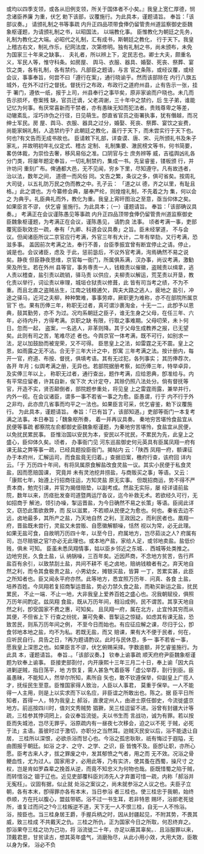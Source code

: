 <!-- { "loadSidebar": true } -->
或均以四季支领，或各从旧例支领，所关于国体者不小矣。』我皇上宽仁厚德，悯念诸臣养廉
为重，伏乞
勅下该部，议覆施行。为此具本，谨题请旨。
奉旨：「该部议奏。」
请颁礼制之书等事疏
内升正四品项带食俸仍留管贵州道监察御史臣魏象枢谨题，为请颁礼制之书，以昭国法，
以端教化事。
臣惟教化为朝廷之先务，礼制为教化之大端。必昭代之礼制，汇有成书，斯朝廷之教化，
行于天下。我皇上稽古右文，制礼作乐，纪网法度，次第修明。独有礼制之书，尚未颁布，未免
为国家三十年来之缺事。．
夫礼者，所以辨上下，定民志也。卿士大夫，颇重名义，军民人等，惟守科条。如房屋、
舆马、衣服、器具、婚娶、死丧、祭葬、宴饮之类，各有礼制，各有禁约。凡部臣之题请，与言
官之条陈，或经议覆，或经会议，事事奉旨，何尝不曰「遵行在案」，通行晓谕乎。然而该部除在
内行八旗五城外，在外不过行之督抚。督抚行之布政，布政行之道府州县，止有告示一张，挂于
署门，遵依一纸，报于上司，州县奉行之事毕矣，原非家谕而户晓也。未几而告示损坏，卷案残
缺，官员迁谪，父老凋谢，三十年中之禁约，后
生子弟，谁能记忆为何事。有厌常喜新而干禁者，亦有愚昧无知而犯法者。贵贱尊卑之等差，
动辙紊乱，淫巧诈伪之行径，日见萌生。卽直省官员之衙署执事，犹有僭越，而况绅士军民。房
屋、舆马、衣服、器具之过分，婚娶、死丧、祭葬、宴饮之妄费，尚能家娴礼制，人造禁约乎?
此朝廷之教化，虽行于天下，而未尝实行于天下也。何也?有文告而无成书故也。
臣请敕下礼部，详查谟、唐、宋、元所颁礼书及朱子家礼，并故明初年礼仪定式、稽古
定制、
礼制集要、澈民榜文等书，何书简要，畧仿体裁，为崇俭去奢，移风易俗之准。口阴官与士
庶务辨等
威，吉褴舆凶礼各分门类，将屡年题定奉旨，一切礼制禁约，集成一书。先呈睿鉴，镂板颁
行，并许坊问
重刻广布。俾通都大邑，无不见闻，穷乡下里，尽知遵守。凡有故违者，治以法，数年之间，
道德一而风俗
同。文告之繁，条议之多，俱可省矣。按周礼大司徒，以五礼防万民之伪而教之中。孔子云：
「道之以
德，齐之以里，有耻且格。」此之谓也。方今纂修会典，屡奉严纶，则煌煌礼制，不先着之为
集，何以会之
为典乎。礼臣典礼而外，教化为重。我皇上宵旰图治之至意，亟当仰体之矣。如果臣言不谬，
伏乞睿
鉴施行。为此具本；（一）谨题请旨。
奉旨：「该部确议具奏。」
考满正在会议谨陈愚见等事疏
内升正四品顶带食俸仍留管贵州道监察御史臣魏象枢谨题，为考满正在会议，谨陈愚见，
请酌良
法事。
顷者考满一事，吏部覆宪臣耿效忠一疏，奉有「九卿、科道会议具奏」之旨。臣未经掌道，
不与会议。但闻诸臣所议二京官应行考满，外官三年有大计，二年有举劾，又行考满，恐滋多事。
盖因前次考满之法，奉行不善，台臣季振宜曾有断宜停止之请。停止，诚是也。会议诸臣，虑及
于此，惩前毖后，不议外官考满，洵焉确然不易之说矣。静夜
但臣静夜思维，京官每一衙门，所属俱系满，汉办事，尚议考满，激勧荣及所生。若在外州
县等官，事务専责一人，钱粮责以催徽，盗贼责以缉拿，逃人责以稽查，盐引责以疏销，驿马责
以供应，夫柳责以解运，荒芜责以开垦，教化责以举行，词讼责以审理，城垣仓狱责以修葺，此
皆有司当考之绩，不为不重。而且北直之盗贼丛生，江南之钱粮逋欠，舆夫大路之逃人，疲地之
盐引，冲途之驿马，近河之夫柳，种种繁难，事事劳瘁，厥职更为难称，亦不在部院所属京官下
也。果有历俸三年，称职无过者，真可谓沙裹淘金，十无一二，此卽予以恩典，鼓其勤劳，亦不
为过。况均系朝廷之臣子，谁无生身之父母，在任三年、六年，必待内升，方得考满。京职之缺
有限，行取之事难期。父母叨荣，未卜何日。忽而一起，
盗案，一名逃人，非革则降。其于父母生成教养之报，已无望矣。此则有司之苦，笔难尽述
者也。今舆京官一体考满，既不可行，如别求一法，足以加鼓励而被宠荣，又不可得。
臣思皇上之法，如雷霆之无不震。皇上之恩，如雨露之无不沾。合无于三年大计之中，卽寓
三年考满之法。按计册内，每开一官，府道、布按、督抚，俱填考语。其有无过犯，各列事实；
其历俸荐次，各开
年月；似舆考满之册，无异也。若部院据册考察，如历俸三年，特举卓异，及实俸三年以上，
称职无过者，通行查出，题作考满，应给恩典，卽准给与。内有平常应留者，许其自新，俟下次
大计定夺，其赊仍照八法处分。倘有督抚等官，开造不实，贤否颠倒者，部院题参重处，将见皇
上之雷霆雨露，兼举并行，内外一视。在会议诸臣，谓多一事不若省一事之为愈。臣愚谓，行于
内不行于外之非均，此亦庶几省事而均平之一法也。如果臣言可采，优乞睿鉴，勅下议覆施行。
为此具本，谨题请旨。
奉旨：「已有旨了，该部知道。」吏部等衙门一本复考满之法事。本日奉旨；「魏象枢所奏，
着一并再议具奏。
秦地穷苦堪怜食盐宜从民便等事疏
都察院左俞都御史臣魏象枢谨题，为秦地穷苦堪怜，食盐宜从民便，以免扰民累民事。
臣惟治国以安民为本，安民以不扰民，不累民为先，此皇上之盛心，臣仰体久矣。顷者，
办事衙门见
河东巡盐御史何元英具有臣属凤翔一府有课无盐之弊等事一疏，已经具题投臣衙门。揭帖内
云：「陕西
凤翔一府，额课征办于本府州，汇解运司，而食盐竟无归着。」查据旧案，檄府行查，该府回
详内云。「于
万历四十年间，有将凤属原食解盐改食灵盐一议。其实小民便于私食灵盐，因而愿赔国课，
究竟并
未有灵池挖井捞盐，与商贩买之事」等语。又云：「康熙七年，始遵上行招商往运，方知灵盐
原无实事。
但既招商运，势不得不严责本商，勉完引课，并官为揭借赔垫，以副考成。然盐无实际，屡
经详请前盐
院，数年以来，历痉批发奋司道暨两运厅各议，迄今补救无术。若欲经久可行，无如招商于
解池，领引办噪，掣运晋盐，为今日确然不易之长策」等语。臣阅此详文，窃恐此策欲救弊，而
反以滋累，不若顺从民便之为愈也。何也。秦省去边不远，卤地最多，其所产之盐，乃天地自然
之利，王政因之，而利民者也。凰翔一府，晋盐既未尝行，灵盐又未尝贩、自愿徽解额噪，恬然
视以为常，必无此理。如果无盐可食，自故明万历四十年，以至今日，府属地方，岂尽茹淡之人?
府属有司，岂尽赔银之官?亦必无此理也。或本地产盐，家给人足，或邻地卖盐。盐低价贱，俱未
可知。
臣虽未悉凤翔情事，姑以臣乡邻近之东城、．西城等处类推之。边地穷民，久食土盐，认
纳锅噪，三百年矣。近因芦商，不念地方贫苦，告行芦盐百有余引，以致禁刮土盐，共间不耕不
毛之卤地，赔纳钱粮者有之。弃天地自然之利，而令其食极贵之盐，小男幼女，摊银买盐，皆算
一丁，苦累实甚，此臣之所知者也。臣又闻永平府亦然。此等地方，悉宜照万历年．问真、各食
土盐，培养百姓。今凤翔若复招商掣运晋盐，势必力禁久食之盐，而勒买新运之盐，扰民累民，
不止一端．不止一地，大非我皇上爱养百姓之盛心也。况我朝赋役，俱照万历年间酌定。兹凤翔
食盐，既从万历年间，相沿成例，民不谓苦。其享天地自然之利，卽受国家不费之惠，可知矣。
且凤翔一府，属在北方，止宜怜其穷而从其便，不但省上下
行查之纷扰，兼可免秦、晋掣运之惊疑。如虑其有课无盐，恐致苦民，则系万历年间之例，
不至今日而始也。有应征应解之课，尽归于公，卽食邻地本地之盐，均不为私。若既无盐，而又
赔课，果有大不便于民者，何在，应听民自行。具告之日，?再为题请酌议。此时与民休息，多一
事不若省一事，
愿我皇上深思之也。如果臣言不谬，伏乞俯赐采择。字数逾额，并乞睿鉴施行。为此具
本，谨题请旨。
奉旨．。「该部议奏。】
钦奉上谕事疏
顺天府府尹臣魏象枢谨题为钦奉上谕事。
臣接吏部剳付，内开康熙十三年三月二十日，奉上谕「因大兵进剿逆贼，指日荡平，地
方恢复，需人甚急气着臣等「虚公举荐，剳行到臣。臣虽愚昧，不能知人，然举尔所知，素所自
矢也，敢不钦遵保举，仰副皇上广揽人才，抚绥民生至意。臣惟国家得人致治，人臣以人事君，
莫重于保举。一人不能得一人主用，则是上以实求而下以名应，非臣谊之所敢出也。陈之。据
臣平日所知者，首得一人，特为我皇上
郝浴，直隶定州人，由进士原任御史，今流徙盛京地方。前巡按四川时，值刘文秀贼势
猖獗，吴三桂逗留不进。浴曾有封疆大计等疏，三桂参其悖词罔上，会议奉旨流徙。夫以书生而
言战功，诚为有罪。若以按臣而失城池，岂尽无罪乎。浴原疏内有一昼夜七次移会，迫之以不死
于贼，必死于法」主语。虽彼时过于激切，亦职分之当然耳。迨贼灭民安以后，浴不能退让自居，
三桂所以深恨，必欲杀浴而甘心也。今浴之孤忠耿耿，祇有悔过于遐隘，无由图报于朝廷。如浴
之才、之守、之学、之识，臣
皆愧不及。臣卽让职，亦所心愿。臣考古来人才，拔之罪废之中，发其郁愤之气者，用之而
无不效。况浴之骨鲠血性，尤为过人。国家用才，必用此等，乃有实济，使其蚤在西蜀，操尺寸
之权，岂是肯如罗森辈之挽首从逆，而竟不知忠义为何物也哉。臣既惜蜀之陷于贼，而转惜浴之
锢于辽也。近见吏部覆科臣刘沛先人才弃置可惜一疏，内称「郝浴并无寃枉」。议固有据，似止就
处浴之案议之，尚未就参浴之人议之也。夫臣子立朝，各有本末，卽得罪亦各有本末，当日参浴
者三桂也。使三桂忠于我朝，始终恭顺，方在托以腹心，盟兹带砺。浴不过一书生耳，若非特恩
赐环，浴郎老死徙所，谁复过而问之?今三桂叛逆不道，天下无一人不恨三桂，自无一人不怜浴。
浴，按臣也。当三桂身居王爵，手握兵柄之时，因从封疆起见，不附其势，不畏其威，致三桂成
不共戴天之仇。三桂之所仇，正为国家今日之所取，何忍终弃之。卽浴果夺三桂之功为己功，将
浴流徙二十年，亦足以蔽其辜矣。．且浴服罪以来，
顶戴君恩，甘贫读古，想其英年盛气，消磨殆尽，从此小用小效，大用大效，臣敢以身为保，
浴必不负
